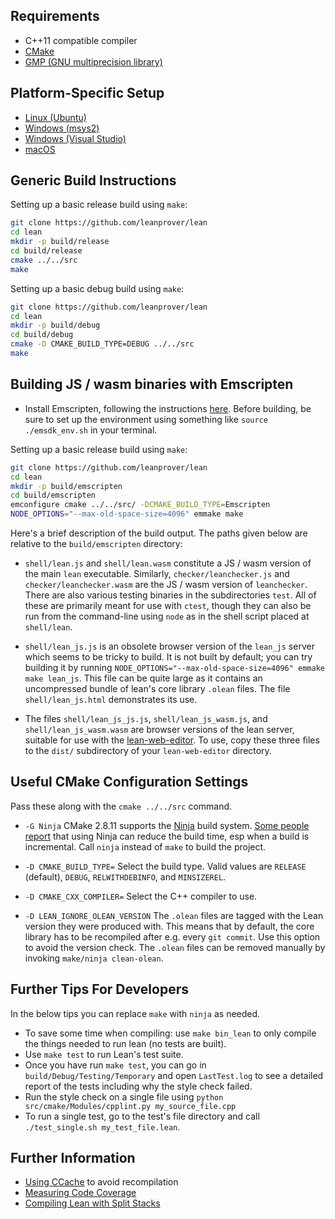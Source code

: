 Requirements
------------

- C++11 compatible compiler
- [CMake](http://www.cmake.org)
- [GMP (GNU multiprecision library)](http://gmplib.org/)

Platform-Specific Setup
-----------------------

- [Linux (Ubuntu)](ubuntu-16.04.md)
- [Windows (msys2)](msys2.md)
- [Windows (Visual Studio)](msvc.md)
- [macOS](osx-10.9.md)

Generic Build Instructions
--------------------------

Setting up a basic release build using `make`:

```bash
git clone https://github.com/leanprover/lean
cd lean
mkdir -p build/release
cd build/release
cmake ../../src
make
```

Setting up a basic debug build using `make`:

```bash
git clone https://github.com/leanprover/lean
cd lean
mkdir -p build/debug
cd build/debug
cmake -D CMAKE_BUILD_TYPE=DEBUG ../../src
make
```

Building JS / wasm binaries with Emscripten
------------------------

- Install Emscripten, following the instructions [here](https://emscripten.org/docs/getting_started/downloads.html). Before building, be sure to set up the environment using something like `source ./emsdk_env.sh` in your terminal.

Setting up a basic release build using `make`:

```bash
git clone https://github.com/leanprover/lean
cd lean
mkdir -p build/emscripten
cd build/emscripten
emconfigure cmake ../../src/ -DCMAKE_BUILD_TYPE=Emscripten
NODE_OPTIONS="--max-old-space-size=4096" emmake make
```

Here's a brief description of the build output. The paths given below are relative to the `build/emscripten` directory:

- `shell/lean.js` and `shell/lean.wasm` constitute a JS / wasm version of the main `lean` executable. Similarly, `checker/leanchecker.js` and `checker/leanchecker.wasm` are the JS / wasm version of `leanchecker`. There are also various testing binaries in the subdirectories `test`. All of these are primarily meant for use with `ctest`, though they can also be run from the command-line using `node` as in the shell script placed at `shell/lean`.

- `shell/lean_js.js` is an obsolete browser version of the `lean_js` server which seems to be tricky to build. It is not built by default; you can try building it by running `NODE_OPTIONS="--max-old-space-size=4096" emmake make lean_js`. This file can be quite large as it contains an uncompressed bundle of lean's core library `.olean` files. The file `shell/lean_js.html` demonstrates its use.

- The files `shell/lean_js_js.js`, `shell/lean_js_wasm.js`, and `shell/lean_js_wasm.wasm` are browser versions of the lean server, suitable for use with the [lean-web-editor](https://github.com/leanprover/lean-web-editor). To use, copy these three files to the `dist/` subdirectory of your `lean-web-editor` directory.

Useful CMake Configuration Settings
-----------------------------------

Pass these along with the `cmake ../../src` command.

* `-G Ninja`
  CMake 2.8.11 supports the [Ninja](https://ninja-build.org/) build system.
  [Some people report][ninja_work] that using
  Ninja can reduce the build time, esp when a build is
  incremental. Call `ninja` instead of `make` to build the project.

  [ninja_work]: https://web.archive.org/web/20120509074955/https://plus.google.com/108996039294665965197/posts/SfhrFAhRyyd

* `-D CMAKE_BUILD_TYPE=`
  Select the build type. Valid values are `RELEASE` (default), `DEBUG`,
  `RELWITHDEBINFO`, and `MINSIZEREL`.

* `-D CMAKE_CXX_COMPILER=`
  Select the C++ compiler to use.

* `-D LEAN_IGNORE_OLEAN_VERSION`
  The `.olean` files are tagged with the Lean version they were produced with.
  This means that by default, the core library has to be recompiled after e.g.
  every `git commit`. Use this option to avoid the version check. The `.olean`
  files can be removed manually by invoking `make/ninja clean-olean`.

Further Tips For Developers
---------------------------

In the below tips you can replace `make` with `ninja` as needed.

* To save some time when compiling: use `make bin_lean` to only compile the things needed to run lean (no tests are built).
* Use `make test` to run Lean's test suite.
* Once you have run `make test`, you can go in `build/Debug/Testing/Temporary` and open `LastTest.log` to see a detailed report of the tests including why the style check failed.
* Run the style check on a single file using `python src/cmake/Modules/cpplint.py my_source_file.cpp`
* To run a single test, go to the test's file directory and call `./test_single.sh my_test_file.lean`.


Further Information
-------------------

- [Using CCache](ccache.md) to avoid recompilation
- [Measuring Code Coverage](coverage.md)
- [Compiling Lean with Split Stacks](split-stack.md)
